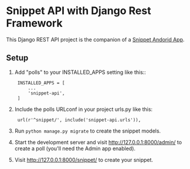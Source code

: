 # Snippet API with Django Rest Framework

This Django REST API project is the companion of a [Snippet Andorid App](https://github.com/manthansharma/snippet-app).

## Setup

1. Add "polls" to your INSTALLED_APPS setting like this::

        INSTALLED_APPS = [
            ...
            'snippet-api',
        ]

2. Include the polls URLconf in your project urls.py like this:
        
        url(r'^snippet/', include('snippet-api.urls')),

3. Run `python manage.py migrate` to create the snippet models.

4. Start the development server and visit http://127.0.0.1:8000/admin/
   to create a poll (you'll need the Admin app enabled).

5. Visit http://127.0.0.1:8000/snippet/ to create your snippet.

